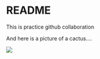 # README

This is practice github collaboration

And here is a picture of a cactus....


![](http://www.desertusa.com/dusablog/wp-content/uploads/beavertail2.jpg)
